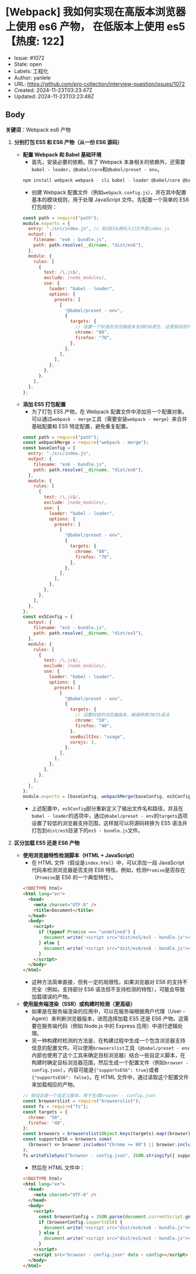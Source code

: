 # [Webpack] 我如何实现在高版本浏览器上使用 es6 产物， 在低版本上使用 es5【热度: 122】

- Issue: #1072
- State: open
- Labels: 工程化
- Author: yanlele
- URL: https://github.com/pro-collection/interview-question/issues/1072
- Created: 2024-11-23T03:23:47Z
- Updated: 2024-11-23T03:23:48Z

## Body

**关键词**：Webpack es6 产物

1. **分别打包 ES5 和 ES6 产物（从一份 ES6 源码）**

   - **配置 Webpack 和 Babel 基础环境**
     - 首先，安装必要的依赖。除了 Webpack 本身相关的依赖外，还需要`babel - loader`、`@babel/core`和`@babel/preset - env`。
     ```bash
     npm install webpack webpack - cli babel - loader @babel/core @babel/preset - env --save - dev
     ```
     - 创建 Webpack 配置文件（例如`webpack.config.js`），并在其中配置基本的模块规则，用于处理 JavaScript 文件。先配置一个简单的 ES6 打包规则：
     ```javascript
     const path = require("path");
     module.exports = {
       entry: "./src/index.js", // 假设ES6源码入口文件是index.js
       output: {
         filename: "es6 - bundle.js",
         path: path.resolve(__dirname, "dist/es6"),
       },
       module: {
         rules: [
           {
             test: /\.js$/,
             exclude: /node_modules/,
             use: {
               loader: "babel - loader",
               options: {
                 presets: [
                   [
                     "@babel/preset - env",
                     {
                       targets: {
                         // 设置一个较高的浏览器版本支持ES6原生，这里假设现代浏览器都支持
                         chrome: "80",
                         firefox: "70",
                       },
                     },
                   ],
                 ],
               },
             },
           },
         ],
       },
     };
     ```
   - **添加 ES5 打包配置**
     - 为了打包 ES5 产物，在 Webpack 配置文件中添加另一个配置对象。可以通过`webpack - merge`工具（需要安装`webpack - merge`）来合并基础配置和 ES5 特定配置，避免重复配置。
     ```javascript
     const path = require("path");
     const webpackMerge = require("webpack - merge");
     const baseConfig = {
       entry: "./src/index.js",
       output: {
         filename: "es6 - bundle.js",
         path: path.resolve(__dirname, "dist/es6"),
       },
       module: {
         rules: [
           {
             test: /\.js$/,
             exclude: /node_modules/,
             use: {
               loader: "babel - loader",
               options: {
                 presets: [
                   [
                     "@babel/preset - env",
                     {
                       targets: {
                         chrome: "80",
                         firefox: "70",
                       },
                     },
                   ],
                 ],
               },
             },
           },
         ],
       },
     };
     const es5Config = {
       output: {
         filename: "es5 - bundle.js",
         path: path.resolve(__dirname, "dist/es5"),
       },
       module: {
         rules: [
           {
             test: /\.js$/,
             exclude: /node_modules/,
             use: {
               loader: "babel - loader",
               options: {
                 presets: [
                   [
                     "@babel/preset - env",
                     {
                       targets: {
                         // 设置较低的浏览器版本，确保转换为ES5语法
                         chrome: "50",
                         firefox: "40",
                       },
                       useBuiltIns: "usage",
                       corejs: 3,
                     },
                   ],
                 ],
               },
             },
           },
         ],
       },
     };
     module.exports = [baseConfig, webpackMerge(baseConfig, es5Config)];
     ```
     - 上述配置中，`es5Config`部分重新定义了输出文件名和路径，并且在`babel - loader`的选项中，通过`@babel/preset - env`的`targets`选项设置了较低的浏览器支持范围，这样就可以将源码转换为 ES5 语法并打包到`dist/es5`目录下的`es5 - bundle.js`文件。

2. **区分加载 ES5 还是 ES6 产物**
   - **使用浏览器特性检测脚本（HTML + JavaScript）**
     - 在 HTML 文件（假设是`index.html`）中，可以添加一段 JavaScript 代码来检测浏览器是否支持 ES6 特性。例如，检测`Promise`是否存在（`Promise`是 ES6 的一个典型特性）。
     ```html
     <!DOCTYPE html>
     <html lang="en">
       <head>
         <meta charset="UTF-8" />
         <title>Document</title>
       </head>
       <body>
         <script>
           if (typeof Promise === "undefined") {
             document.write('<script src="dist/es5/es5 - bundle.js"><\/script>');
           } else {
             document.write('<script src="dist/es6/es6 - bundle.js"><\/script>');
           }
         </script>
       </body>
     </html>
     ```
     - 这种方法简单直接，但有一定的局限性。如果浏览器对 ES6 的支持不完全（例如，支持部分 ES6 语法但不支持检测的特性），可能会导致加载错误的产物。
   - **使用服务端渲染（SSR）或构建时检测（更高级）**
     - 如果是在服务端渲染的应用中，可以在服务端根据用户代理（User - Agent）来判断浏览器版本，进而选择加载 ES5 还是 ES6 产物。这需要在服务端代码（例如 Node.js 中的 Express 应用）中进行逻辑处理。
     - 另一种构建时检测的方法是，在构建过程中生成一个包含浏览器支持信息的配置文件。可以使用`browserslist`工具（`@babel/preset - env`内部也使用了这个工具来确定目标浏览器）结合一些自定义脚本，在构建时确定目标浏览器范围，然后生成一个配置文件（例如`browser - config.json`），内容可能是`{"supportsES6": true}`或者`{"supportsES6": false}`。在 HTML 文件中，通过读取这个配置文件来加载相应的产物。
     ```javascript
     // 假设这是一个自定义脚本，用于生成browser - config.json
     const browserslist = require("browserslist");
     const fs = require("fs");
     const targets = {
       chrome: "50",
       firefox: "40",
     };
     const browsers = browserslist(Object.keys(targets).map((browser) => `${browser} >= ${targets[browser]}`));
     const supportsES6 = browsers.some(
       (browser) => browser.includes("Chrome >= 80") || browser.includes("Firefox >= 70")
     );
     fs.writeFileSync("browser - config.json", JSON.stringify({ supportsES6 }));
     ```
     - 然后在 HTML 文件中：
     ```html
     <!DOCTYPE html>
     <html lang="en">
       <head>
         <meta charset="UTF-8" />
       </head>
       <body>
         <script>
           const browserConfig = JSON.parse(document.currentScript.getAttribute("data - config"));
           if (browserConfig.supportsES6) {
             document.write('<script src="dist/es6/es6 - bundle.js"><\/script>');
           } else {
             document.write('<script src="dist/es5/es5 - bundle.js"><\/script>');
           }
         </script>
         <script src="browser - config.json" data - config></script>
       </body>
     </html>
     ```

